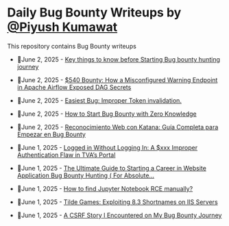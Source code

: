 # Daily Bug Bounty Writeups by [@Piyush Kumawat](https://twitter.com/piyush_supiy) 
This repository contains Bug Bounty writeups

<!-- BLOG-POST-LIST:START -->
 - 💯June 2, 2025 - [Key things to know before Starting Bug bounty hunting journey](https://medium.com/@gabbytech01/started-my-bug-bounty-hunting-journey-fee-months-back-and-here-are-the-tips-i-have-for-you-d52cd6ffc2bd?source=rss------bug_bounty-5) 

 - 💯June 2, 2025 - [$540 Bounty: How a Misconfigured Warning Endpoint in Apache Airflow Exposed DAG Secrets](https://infosecwriteups.com/540-bounty-how-a-misconfigured-warning-endpoint-in-apache-airflow-exposed-dag-secrets-ceafdad57673?source=rss------bug_bounty-5) 

 - 💯June 2, 2025 - [Easiest Bug: Improper Token invalidation.](https://infosecwriteups.com/easiest-bug-improper-token-invalidation-378e1bc60d94?source=rss------bug_bounty-5) 

 - 💯June 2, 2025 - [How to Start Bug Bounty with Zero Knowledge](https://infosecwriteups.com/how-to-start-bug-bounty-with-zero-knowledge-bfa8c98d897e?source=rss------bug_bounty-5) 

 - 💯June 2, 2025 - [Reconocimiento Web con Katana: Guía Completa para Empezar en Bug Bounty](https://medium.com/@jpablo13/reconocimiento-web-con-katana-gu%C3%ADa-completa-para-empezar-en-bug-bounty-0728cfd8f7f4?source=rss------bug_bounty-5) 

 - 💯June 1, 2025 - [Logged in Without Logging In: A $xxx Improper Authentication Flaw in TVA’s Portal](https://medium.com/h7w/logged-in-without-logging-in-a-xxx-improper-authentication-flaw-in-tvas-portal-4c54c87bd512?source=rss------bug_bounty-5) 

 - 💯June 1, 2025 - [The Ultimate Guide to Starting a Career in Website Application Bug Bounty Hunting &lpar; For Absolute…](https://medium.com/@40sp3l/the-ultimate-guide-to-starting-a-career-in-website-application-bug-bounty-hunting-for-absolute-760fc66d3fca?source=rss------bug_bounty-5) 

 - 💯June 1, 2025 - [How to find Jupyter Notebook RCE manually?](https://medium.com/@josekuttykunnelthazhebinu/how-to-find-jupyter-notebook-rce-manually-4fb337998dc1?source=rss------bug_bounty-5) 

 - 💯June 1, 2025 - [Tilde Games: Exploiting 8.3 Shortnames on IIS Servers](https://infosecwriteups.com/tilde-games-exploiting-8-3-shortnames-on-iis-servers-6f232071e01f?source=rss------bug_bounty-5) 

 - 💯June 1, 2025 - [A CSRF Story I Encountered on My Bug Bounty Journey](https://enes478.medium.com/a-csrf-story-i-encountered-on-my-bug-bounty-journey-6a037b4025ee?source=rss------bug_bounty-5) 
<!-- BLOG-POST-LIST:END -->
